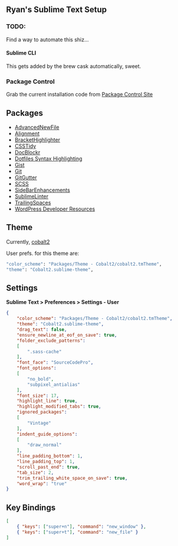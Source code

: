 ## Ryan's Sublime Text Setup

### TODO:

Find a way to automate this shiz...

#### Sublime CLI

This gets added by the brew cask automatically, sweet.


### Package Control

Grab the current installation code from [Package Control Site](https://packagecontrol.io/installation)


## Packages

* [AdvancedNewFile](https://packagecontrol.io/packages/AdvancedNewFile)
* [Alignment](https://packagecontrol.io/packages/Alignment)
* [BracketHighlighter](https://packagecontrol.io/packages/BracketHighlighter)
* [CSSTidy](https://packagecontrol.io/packages/CSSTidy)
* [DocBlockr](https://packagecontrol.io/packages/DocBlockr)
* [Dotfiles Syntax Highlighting](https://packagecontrol.io/packages/Dotfiles%20Syntax%20Highlighting)
* [Gist](https://packagecontrol.io/packages/Gist)
* [Git](https://packagecontrol.io/packages/Git)
* [GitGutter](https://packagecontrol.io/packages/GitGutter)
* [SCSS](https://packagecontrol.io/packages/SCSS)
* [SideBarEnhancements](https://packagecontrol.io/packages/SideBarEnhancements)
* [SublimeLinter](https://packagecontrol.io/packages/SublimeLinter)
* [TrailingSpaces](https://packagecontrol.io/packages/TrailingSpaces)
* [WordPress Developer Resources](https://packagecontrol.io/packages/WordPress%20Developer%20Resources)


## Theme

Currently, [cobalt2](https://github.com/wesbos/cobalt2)

User prefs. for this theme are:

```bash
"color_scheme": "Packages/Theme - Cobalt2/cobalt2.tmTheme",
"theme": "Cobalt2.sublime-theme",
```

## Settings

**Sublime Text > Preferences > Settings - User**

```json
{
	"color_scheme": "Packages/Theme - Cobalt2/cobalt2.tmTheme",
	"theme": "Cobalt2.sublime-theme",
	"drag_text": false,
	"ensure_newline_at_eof_on_save": true,
	"folder_exclude_patterns":
	[
		".sass-cache"
	],
	"font_face": "SourceCodePro",
	"font_options":
	[
		"no_bold",
		"subpixel_antialias"
	],
	"font_size": 17,
	"highlight_line": true,
	"highlight_modified_tabs": true,
	"ignored_packages":
	[
		"Vintage"
	],
	"indent_guide_options":
	[
		"draw_normal"
	],
	"line_padding_bottom": 1,
	"line_padding_top": 1,
	"scroll_past_end": true,
	"tab_size": 2,
	"trim_trailing_white_space_on_save": true,
	"word_wrap": "true"
}
```

## Key Bindings

```json
[
	{ "keys": ["super+n"], "command": "new_window" },
	{ "keys": ["super+t"], "command": "new_file" }
]

```

